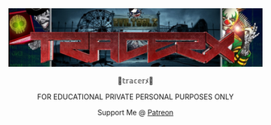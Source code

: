 <img src="https://github.com/traserx/traserx/blob/main/et.png">
<p align="center">
  🎈𝕥𝕣𝕒𝕔𝕖𝕣ﾒ🤡
</p>
<p align="center">
FOR EDUCATIONAL PRIVATE PERSONAL PURPOSES ONLY
</p>
<p align="center">
Support Me @ <a href="https://www.patreon.com/tracerx">Patreon</a>
</p>
